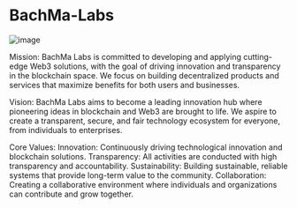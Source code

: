 # BachMa-Labs
![image](https://github.com/user-attachments/assets/dbac4525-3245-4a42-aba0-d16c0ae3cdc2)



Mission:
BachMa Labs is committed to developing and applying cutting-edge Web3 solutions, with the goal of driving innovation and transparency in the blockchain space. We focus on building decentralized products and services that maximize benefits for both users and businesses.

Vision:
BachMa Labs aims to become a leading innovation hub where pioneering ideas in blockchain and Web3 are brought to life. We aspire to create a transparent, secure, and fair technology ecosystem for everyone, from individuals to enterprises.

Core Values:
Innovation: Continuously driving technological innovation and blockchain solutions.
Transparency: All activities are conducted with high transparency and accountability.
Sustainability: Building sustainable, reliable systems that provide long-term value to the community.
Collaboration: Creating a collaborative environment where individuals and organizations can contribute and grow together.
